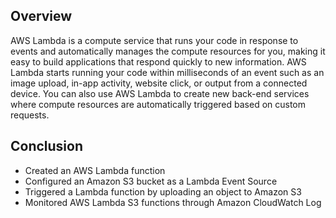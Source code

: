 ## Overview
 AWS Lambda is a compute service that runs your code in response to events and automatically manages the compute resources for you, making it easy to build applications that respond quickly to new information. AWS Lambda starts running your code within milliseconds of an event such as an image upload, in-app activity, website click, or output from a connected device. You can also use AWS Lambda to create new back-end services where compute resources are automatically triggered based on custom requests.
 ## Conclusion
 - Created an AWS Lambda function
 - Configured an Amazon S3 bucket as a Lambda Event Source
 - Triggered a Lambda function by uploading an object to Amazon S3
 - Monitored AWS Lambda S3 functions through Amazon CloudWatch Log
